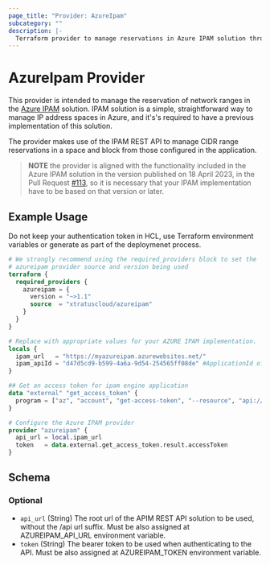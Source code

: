 ```yaml
---
page_title: "Provider: AzureIpam"
subcategory: ""
description: |-
  Terraform provider to manage reservations in Azure IPAM solution through REST API.
---
```


# AzureIpam Provider

This provider is intended to manage the reservation of network ranges in the [Azure IPAM](https://github.com/Azure/ipam) solution. IPAM solution is a simple, straightforward way to manage IP address spaces in Azure, and it's's required to have a previous implementation of this solution.

The provider makes use of the IPAM REST API to manage CIDR range reservations in a space and block from those configured in the application.

> **NOTE** the provider is aligned with the functionality included in the Azure IPAM solution in the version published on 18 April 2023, in the Pull Request [#113](https://github.com/Azure/ipam/pull/113), so it is necessary that your IPAM implementation have to be based on that version or later.

## Example Usage

Do not keep your authentication token in HCL, use Terraform environment variables or generate as part of the deploymenet process.

```terraform
# We strongly recommend using the required_providers block to set the
# azureipam provider source and version being used
terraform {
  required_providers {
    azureipam = {
      version = "~>1.1"
      source  = "xtratuscloud/azureipam"
    }
  }
}

# Replace with appropriate values for your AZURE IPAM implementation. 
locals {
  ipam_url   = "https://myazureipam.azurewebsites.net/"
  ipam_apiId = "d47d5cd9-b599-4a6a-9d54-254565ff08de" #ApplicationId of the Engine Azure AD Application, see also the [IPAM deployment documentation](https://github.com/Azure/ipam/tree/main/docs/deployment)
}

## Get an access token for ipam engine application
data "external" "get_access_token" {
  program = ["az", "account", "get-access-token", "--resource", "api://${local.ipam_apiId}"]
}

# Configure the Azure IPAM provider
provider "azureipam" {
  api_url = local.ipam_url
  token   = data.external.get_access_token.result.accessToken
}
```

<!-- schema generated by tfplugindocs -->
## Schema

### Optional

- `api_url` (String) The root url of the APIM REST API solution to be used, without the /api url suffix. Must be also assigned at AZUREIPAM_API_URL environment variable.
- `token` (String) The bearer token to be used when authenticating to the API. Must be also assigned at AZUREIPAM_TOKEN environment variable.